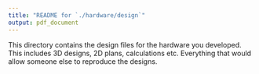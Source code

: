```yaml
---
title: "README for `./hardware/design`"
output: pdf_document
---
```


This directory contains the design files for the hardware you developed. This includes 3D designs, 2D plans, calculations etc. Everything that would allow someone else to reproduce the designs. 
